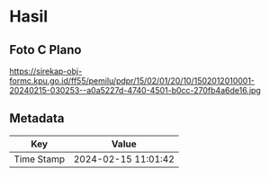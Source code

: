 # Hasil

## Foto C Plano

https://sirekap-obj-formc.kpu.go.id/ff55/pemilu/pdpr/15/02/01/20/10/1502012010001-20240215-030253--a0a5227d-4740-4501-b0cc-270fb4a6de16.jpg


## Metadata

| Key        | Value               |
| ---------- | ------------------- |
| Time Stamp | 2024-02-15 11:01:42 |



